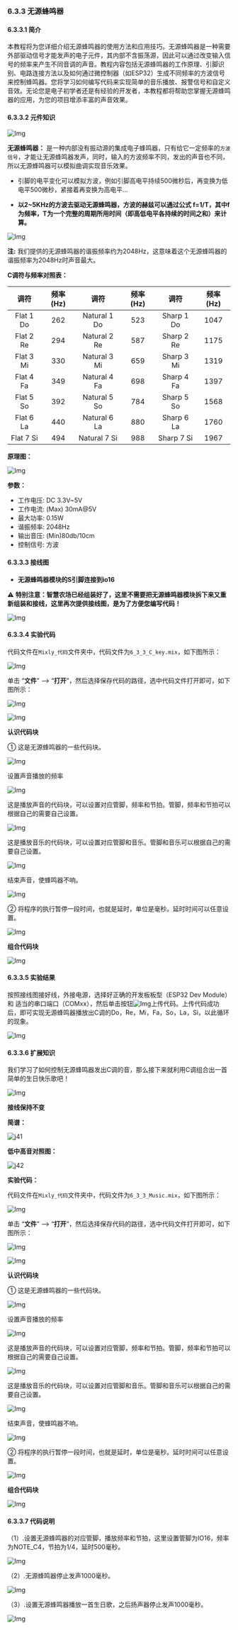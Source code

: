 ### 6.3.3 无源蜂鸣器

#### 6.3.3.1 简介

本教程将为您详细介绍无源蜂鸣器的使用方法和应用技巧。无源蜂鸣器是一种需要外部驱动信号才能发声的电子元件，其内部不含振荡源，因此可以通过改变输入信号的频率来产生不同音调的声音。教程内容包括无源蜂鸣器的工作原理、引脚识别、电路连接方法以及如何通过微控制器（如ESP32）生成不同频率的方波信号来控制蜂鸣器。您将学习如何编写代码来实现简单的音乐播放、报警信号和自定义音效。无论您是电子初学者还是有经验的开发者，本教程都将帮助您掌握无源蜂鸣器的应用，为您的项目增添丰富的声音效果。

#### 6.3.3.2 元件知识

![Img](../media/buzzer.png)

**无源蜂鸣器：** 是一种内部没有振动源的集成电子蜂鸣器，只有给它一定频率的`方波信号`，才能让无源蜂鸣器发声，同时，输入的方波频率不同，发出的声音也不同，所以无源蜂鸣器可以模拟曲调实现音乐效果。

  - 引脚的电平变化可以模拟方波，例如引脚高电平持续500微秒后，再变换为低电平500微秒，紧接着再变换为高电平…
  
  - **以2~5KHz的方波去驱动无源蜂鸣器，方波的赫兹可以通过公式 f=1/T，其中f为频率，T为一个完整的周期所用时间（即高低电平各持续的时间之和）来计算。**

![Img](../media/cou35.png)

**注:** 我们提供的无源蜂鸣器的谐振频率约为2048Hz，这意味着这个无源蜂鸣器的谐振频率为2048Hz时声音最大。

**C调符与频率对照表：**

|    调符     | 频率(Hz) |      调符      | 频率(Hz) |     调符     | 频率(Hz) |
| :---------: | :-----------: | :------------: | :-----------: | :----------: | :-----------: |
| Flat  1  Do |      262      | Natural  1  Do |      523      | Sharp  1  Do |     1047      |
| Flat  2  Re |      294      | Natural  2  Re |      587      | Sharp  2  Re |     1175      |
| Flat  3  Mi |      330      | Natural  3  Mi |      659      | Sharp  3  Mi |     1319      |
| Flat  4  Fa |      349      | Natural  4  Fa |      698      | Sharp  4  Fa |     1397      |
| Flat  5  So |      392      | Natural  5  So |      784      | Sharp  5  So |     1568      |
| Flat  6  La |      440      | Natural  6  La |      880      | Sharp  6  La |     1760      |
| Flat  7  Si |      494      | Natural  7  Si |      988      | Sharp  7  Si |     1967      |

**原理图：**

![Img](../media/cou38.png)


**参数：**

- 工作电压: DC 3.3V~5V
- 工作电流: (Max) 30mA@5V
- 最大功率: 0.15W
- 谐振频率: 2048Hz
- 输出音压: (Min)80db/10cm
- 控制信号: 方波


#### 6.3.3.3 接线图

- **无源蜂鸣器模块的S引脚连接到io16**

⚠️ **特别注意：智慧农场已经组装好了，这里不需要把无源蜂鸣器模块拆下来又重新组装和接线，这里再次提供接线图，是为了方便您编写代码！**

![Img](../media/couj32.png)

#### 6.3.3.4 实验代码

代码文件在`Mixly_代码`文件夹中，代码文件为`6_3_3_C_key.mix`，如下图所示：

![Img](../media/acouj-03.png)

单击 “**文件**” --> “**打开**”，然后选择保存代码的路径，选中代码文件打开即可，如下图所示：

![Img](../media/acouj-00.png)

![Img](../media/acouj-03-1.png)

**认识代码块**

① 这是无源蜂鸣器的一些代码块。
 
![Img](../media/ab3.png)

设置声音播放的频率

![Img](../media/ab3-1.png)

这是播放声音的代码块，可以设置对应管脚，频率和节拍。管脚，频率和节拍可以根据自己的需要自己设置。

![Img](../media/ab3-2.png)

这是播放音乐的代码块，可以设置对应管脚和音乐。管脚和音乐可以根据自己的需要自己设置。

![Img](../media/ab3-3.png)

结束声音，使蜂鸣器不响。

![Img](../media/ab3-4.png)

② 将程序的执行暂停一段时间，也就是延时，单位是毫秒。延时时间可以任意设置。 

![Img](../media/ab0.png)

**组合代码块**

![Img](../media/Mixly-code3.png)

#### 6.3.3.5 实验结果

按照接线图接好线，外接电源，选择好正确的开发板板型（ESP32 Dev Module）和 适当的串口端口（COMxx），然后单击按钮![Img](../media/upload2.png)上传代码。上传代码成功后，即可实现无源蜂鸣器播放出C调的Do，Re，Mi，Fa，So，La，Si，以此循环的现象。  

![Img](../media/buzzer-beep.jpg)

#### 6.3.3.6 扩展知识

我们学习了如何控制无源蜂鸣器发出C调的音，那么接下来就利用C调组合出一首简单的生日快乐歌吧！

![Img](../media/buzzer-music.jpg)

**接线保持不变**

**简谱：**

![j41](../media/j41.png)

**低中高音对照图：**

![j42](../media/j42.jpg)

**实验代码：**

代码文件在`Mixly_代码`文件夹中，代码文件为`6_3_3_Music.mix`，如下图所示：

![Img](../media/acouj-03-2.png)

单击 “**文件**” --> “**打开**”，然后选择保存代码的路径，选中代码文件打开即可，如下图所示：

![Img](../media/acouj-00.png)

![Img](../media/acouj-03-3.png)

**认识代码块**

① 这是无源蜂鸣器的一些代码块。
 
![Img](../media/ab3.png)

设置声音播放的频率

![Img](../media/ab3-1.png)

这是播放声音的代码块，可以设置对应管脚，频率和节拍。管脚，频率和节拍可以根据自己的需要自己设置。

![Img](../media/ab3-2.png)

这是播放音乐的代码块，可以设置对应管脚和音乐。管脚和音乐可以根据自己的需要自己设置。

![Img](../media/ab3-3.png)

结束声音，使蜂鸣器不响。

![Img](../media/ab3-4.png)

② 将程序的执行暂停一段时间，也就是延时，单位是毫秒。延时时间可以任意设置。 

![Img](../media/ab0.png)

**组合代码块**

![Img](../media/Mixly-code3-1.png)

#### 6.3.3.7 代码说明

（1）.设置无源蜂鸣器的对应管脚，播放频率和节拍，这里设置管脚为IO16，频率为NOTE_C4，节拍为1/4，延时500毫秒。

![Img](../media/ab3-5.png)

（2）.无源蜂鸣器停止发声1000毫秒。

![Img](../media/ab3-6.png)

（3）.设置无源蜂鸣器播放一首生日歌，之后扬声器停止发声1000毫秒。

![Img](../media/ab3-7.png)